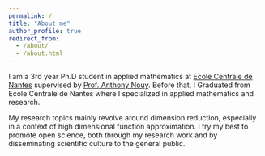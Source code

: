 ```yaml
---
permalink: /
title: "About me"
author_profile: true
redirect_from: 
  - /about/
  - /about.html
---
```


I am a 3rd year Ph.D student in applied mathematics at [Ecole Centrale de Nantes](https://www.ec-nantes.fr/) supervised by [Prof. Anthony Nouy](https://anthony-nouy.github.io/).
Before that, I Graduated from Ecole Centrale de Nantes where I specialized in applied mathematics and research.

My research topics mainly revolve around dimension reduction, especially in a context of high dimensional function approximation.
I try my best to promote open science, both through my research work and by disseminating scientific culture to the general public.
